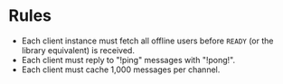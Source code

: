 # Rules

* Each client instance must fetch all offline users before `READY` (or the library equivalent) is received.
* Each client must reply to "!ping" messages with "!pong!".
* Each client must cache 1,000 messages per channel.